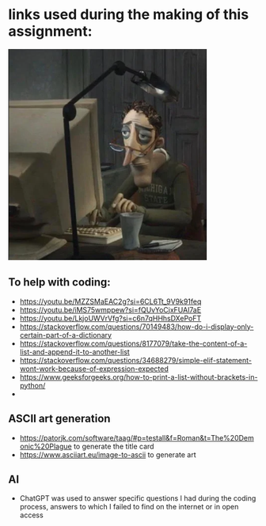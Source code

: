 # links used during the making of this assignment:
![img.png](image/img.png)
## To help with coding:
- https://youtu.be/MZZSMaEAC2g?si=6CL6Tt_9V9k91feq
- https://youtu.be/iMS75wmppew?si=fQUvYoCjxFUAl7aE
- https://youtu.be/LkjoUWVrVfg?si=c6n7qHHhsDXePoFT
- https://stackoverflow.com/questions/70149483/how-do-i-display-only-certain-part-of-a-dictionary
- https://stackoverflow.com/questions/8177079/take-the-content-of-a-list-and-append-it-to-another-list
- https://stackoverflow.com/questions/34688279/simple-elif-statement-wont-work-because-of-expression-expected
- https://www.geeksforgeeks.org/how-to-print-a-list-without-brackets-in-python/
- 
## ASCII art generation
- https://patorjk.com/software/taag/#p=testall&f=Roman&t=The%20Demonic%20Plague to generate the title card
- https://www.asciiart.eu/image-to-ascii to generate art
## AI
- ChatGPT was used to answer specific questions I had during the coding process, answers to which I failed to find on the internet or in open access
